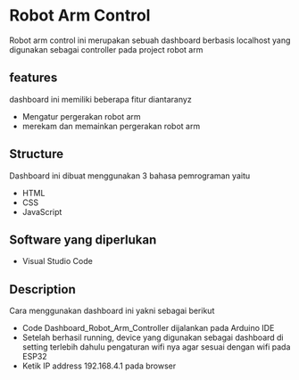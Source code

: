 # Robot Arm Control
Robot arm control ini merupakan sebuah dashboard berbasis localhost yang digunakan sebagai controller pada project robot arm

## features
dashboard ini memiliki beberapa fitur diantaranyz
- Mengatur pergerakan robot arm
- merekam dan memainkan pergerakan robot arm 

## Structure
Dashboard ini dibuat menggunakan 3 bahasa pemrograman yaitu
- HTML
- CSS
- JavaScript


## Software yang diperlukan
- Visual Studio Code

## Description
Cara menggunakan dashboard ini yakni sebagai berikut
- Code Dashboard_Robot_Arm_Controller dijalankan pada Arduino IDE 
- Setelah berhasil running, device yang digunakan sebagai dashboard di setting terlebih dahulu pengaturan wifi nya agar sesuai dengan wifi pada ESP32
- Ketik IP address 192.168.4.1 pada browser
